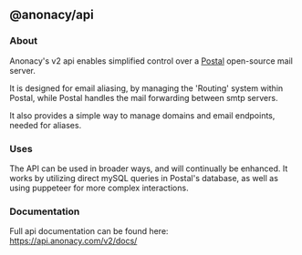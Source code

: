 ## @anonacy/api

### About
Anonacy's v2 api enables simplified control over a [Postal](https://docs.postalserver.io/) open-source mail server. 

It is designed for email aliasing, by managing the 'Routing' system within Postal, while Postal handles the mail forwarding between smtp servers. 

It also provides a simple way to manage domains and email endpoints, needed for aliases.

### Uses

The API can be used in broader ways, and will continually be enhanced. It works by utilizing direct mySQL queries in Postal's database, as well as using puppeteer for more complex interactions.

### Documentation

Full api documentation can be found here:
https://api.anonacy.com/v2/docs/

